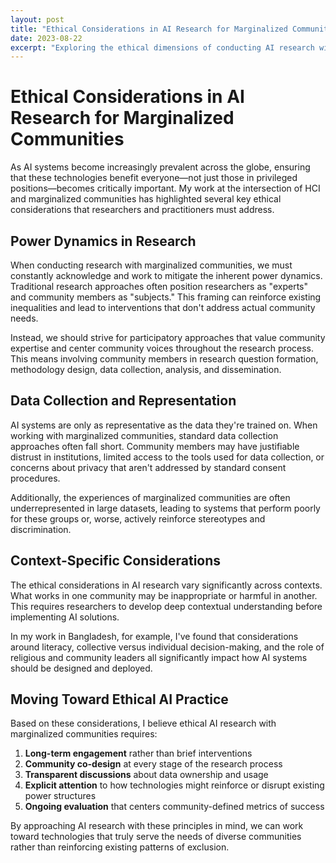 ```yaml
---
layout: post
title: "Ethical Considerations in AI Research for Marginalized Communities"
date: 2023-08-22
excerpt: "Exploring the ethical dimensions of conducting AI research with and for marginalized communities."
---
```


# Ethical Considerations in AI Research for Marginalized Communities

As AI systems become increasingly prevalent across the globe, ensuring that these technologies benefit everyone—not just those in privileged positions—becomes critically important. My work at the intersection of HCI and marginalized communities has highlighted several key ethical considerations that researchers and practitioners must address.

## Power Dynamics in Research

When conducting research with marginalized communities, we must constantly acknowledge and work to mitigate the inherent power dynamics. Traditional research approaches often position researchers as "experts" and community members as "subjects." This framing can reinforce existing inequalities and lead to interventions that don't address actual community needs.

Instead, we should strive for participatory approaches that value community expertise and center community voices throughout the research process. This means involving community members in research question formation, methodology design, data collection, analysis, and dissemination.

## Data Collection and Representation

AI systems are only as representative as the data they're trained on. When working with marginalized communities, standard data collection approaches often fall short. Community members may have justifiable distrust in institutions, limited access to the tools used for data collection, or concerns about privacy that aren't addressed by standard consent procedures.

Additionally, the experiences of marginalized communities are often underrepresented in large datasets, leading to systems that perform poorly for these groups or, worse, actively reinforce stereotypes and discrimination.

## Context-Specific Considerations

The ethical considerations in AI research vary significantly across contexts. What works in one community may be inappropriate or harmful in another. This requires researchers to develop deep contextual understanding before implementing AI solutions.

In my work in Bangladesh, for example, I've found that considerations around literacy, collective versus individual decision-making, and the role of religious and community leaders all significantly impact how AI systems should be designed and deployed.

## Moving Toward Ethical AI Practice

Based on these considerations, I believe ethical AI research with marginalized communities requires:

1. **Long-term engagement** rather than brief interventions
2. **Community co-design** at every stage of the research process
3. **Transparent discussions** about data ownership and usage
4. **Explicit attention** to how technologies might reinforce or disrupt existing power structures
5. **Ongoing evaluation** that centers community-defined metrics of success

By approaching AI research with these principles in mind, we can work toward technologies that truly serve the needs of diverse communities rather than reinforcing existing patterns of exclusion.